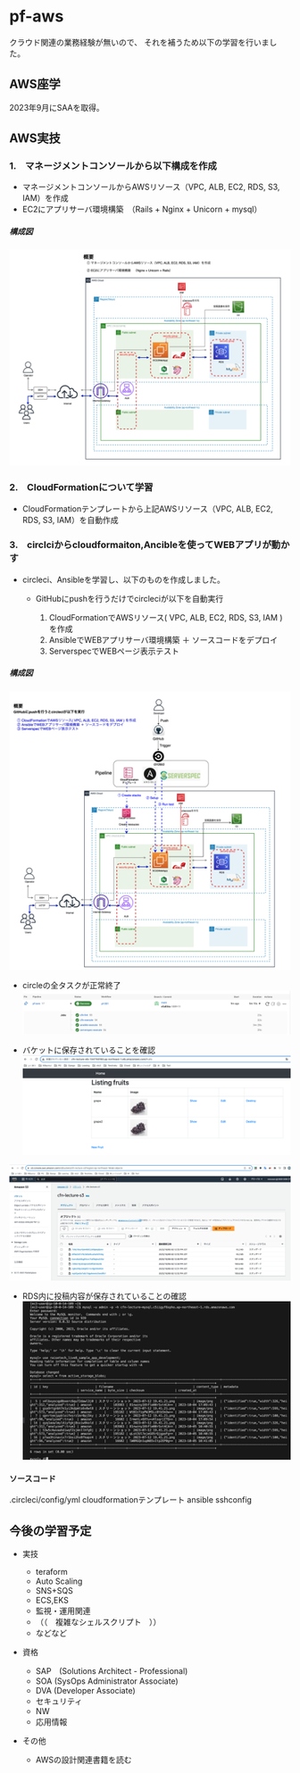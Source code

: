 # pf-aws
クラウド関連の業務経験が無いので、
それを補うため以下の学習を行いました。

## AWS座学
2023年9月にSAAを取得。

## AWS実技

### 1.　マネージメントコンソールから以下構成を作成

- マネージメントコンソールからAWSリソース（VPC, ALB, EC2, RDS, S3, IAM）を作成
- EC2にアプリサーバ環境構築　（Rails + Nginx + Unicorn + mysql）

##### 構成図
![diagram-management-console.png](./images/diagram-management-console.png)

### 2.　CloudFormationについて学習
- CloudFormationテンプレートから上記AWSリソース（VPC, ALB, EC2, RDS, S3, IAM）を自動作成

### 3.　circlciからcloudformaiton,Ancibleを使ってWEBアプリが動かす
- circleci、Ansibleを学習し、以下のものを作成しました。

  - GitHubにpushを行うだけでcircleciが以下を自動実行

    1. CloudFormationでAWSリソース( VPC, ALB, EC2, RDS, S3, IAM ) を作成
    2. AnsibleでWEBアプリサーバ環境構築 ＋ ソースコードをデプロイ
    3. ServerspecでWEBページ表示テスト

##### 構成図
![diagram.png](./images/diagram.png)


- circleの全タスクが正常終了
![circleci-all-tasks.png](./images/circleci-all-tasks.png)


- バケットに保存されていることを確認
![new-fruits-result.png](./images/new-fruits-result.png)

![s3bucket.png](./images/s3bucket.png)

- RDS内に投稿内容が保存されていることの確認
![rds-mysql-select.png](./images/rds-mysql-select.png)



#### ソースコード

.circleci/config/yml
cloudformationテンプレート
ansible
sshconfig


## 今後の学習予定
- 実技
  - teraform
  - Auto Scaling
  - SNS+SQS
  - ECS,EKS
  - 監視・運用関連
  - （（　複雑なシェルスクリプト　））
  - などなど


- 資格
  - SAP　(Solutions Architect - Professional)
  - SOA  (SysOps Administrator Associate)
  - DVA  (Developer Associate)
  - セキュリティ
  - NW
  - 応用情報

- その他
  - AWSの設計関連書籍を読む